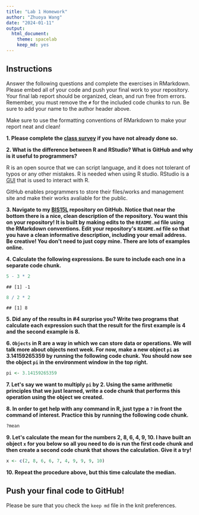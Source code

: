 ```yaml
---
title: "Lab 1 Homework"
author: "Zhuoya Wang"
date: "2024-01-11"
output:
  html_document: 
    theme: spacelab
    keep_md: yes
---
```


## Instructions
Answer the following questions and complete the exercises in RMarkdown. Please embed all of your code and push your final work to your repository. Your final lab report should be organized, clean, and run free from errors. Remember, you must remove the `#` for the included code chunks to run. Be sure to add your name to the author header above.  

Make sure to use the formatting conventions of RMarkdown to make your report neat and clean!  

**1. Please complete the [class survey](https://forms.gle/AHHXd3aobaAdkkFg9) if you have not already done so.**



**2. What is the difference between R and RStudio? What is GitHub and why is it useful to programmers?**  

R is an open source that we can script language, and it does not tolerant of typos or any other mistakes. R is needed when using R studio. RStudio is a [GUI](https://www.computerhope.com/jargon/g/gui.htm) that is used to interact with R.  

GitHub enables programmers to store their files/works and management site and make their works avaliable for the public. 


**3. Navigate to my [BIS15L](https://github.com/jmledford3115/BIS15LW2021_jledford) repository on GitHub. Notice that near the bottom there is a nice, clean description of the repository. You want this on your repository! It is built by making edits to the `README.md` file using the RMarkdown conventions. Edit your repository's `README.md` file so that you have a clean informative description, including your email address. Be creative! You don't need to just copy mine. There are lots of examples online.**  





**4. Calculate the following expressions. Be sure to include each one in a separate code chunk.**  

```r
5 - 3 * 2  
```

```
## [1] -1
```




```r
8 / 2 * 2 
```

```
## [1] 8
```


**5. Did any of the results in #4 surprise you? Write two programs that calculate each expression such that the result for the first example is 4 and the second example is 8.**    







**6. `Objects` in R are a way in which we can store data or operations. We will talk more about objects next week. For now, make a new object `pi` as 3.14159265359 by running the following code chunk. You should now see the object `pi` in the environment window in the top right.**  

```r
pi <- 3.14159265359
```

**7. Let's say we want to multiply `pi` by 2. Using the same arithmetic principles that we just learned, write a code chunk that performs this operation using the object we created.**  



**8. In order to get help with any command in R, just type a `?` in front the command of interest. Practice this by running the following code chunk.**  

```r
?mean
```

**9. Let's calculate the mean for the numbers 2, 8, 6, 4, 9, 10. I have built an object `x` for you below so all you need to do is run the first code chunk and then create a second code chunk that shows the calculation. Give it a try!**  

```r
x <- c(2, 8, 6, 6, 7, 4, 9, 9, 9, 10)
```



**10. Repeat the procedure above, but this time calculate the median.**  


## Push your final code to GitHub!
Please be sure that you check the `keep md` file in the knit preferences.  
